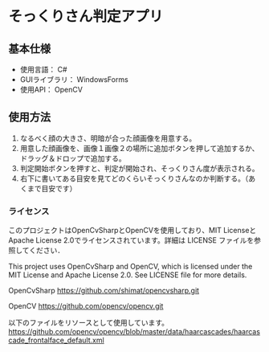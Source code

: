 # そっくりさん判定アプリ
## 基本仕様
- 使用言語： C#
- GUIライブラリ： WindowsForms
- 使用API： OpenCV
## 使用方法
1. なるべく顔の大きさ、明暗が合った顔画像を用意する。
2. 用意した顔画像を、画像１画像２の場所に追加ボタンを押して追加するか、ドラッグ＆ドロップで追加する。
3. 判定開始ボタンを押すと、判定が開始され、そっくりさん度が表示される。
5. 右下に書いてある目安を見てどのくらいそっくりさんなのか判断する。（あくまで目安です）

### ライセンス
このプロジェクトはOpenCvSharpとOpenCVを使用しており、MIT LicenseとApache License 2.0でライセンスされています。詳細は LICENSE ファイルを参照してください．

This project uses OpenCvSharp and OpenCV, which is licensed under the MIT License and Apache License 2.0. See LICENSE file for more details.

OpenCvSharp
https://github.com/shimat/opencvsharp.git

OpenCV
https://github.com/opencv/opencv.git

以下のファイルをリソースとして使用しています。
https://github.com/opencv/opencv/blob/master/data/haarcascades/haarcascade_frontalface_default.xml
